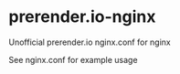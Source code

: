 # prerender.io-nginx
Unofficial prerender.io nginx.conf for nginx


See nginx.conf for example usage
